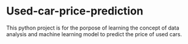 # Used-car-price-prediction
This python project is for the porpose of learning the concept of data analysis and machine learning model to predict the price of used cars.
